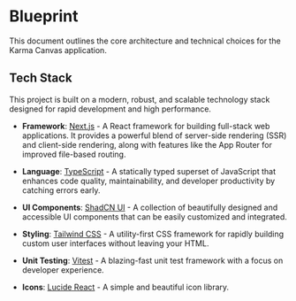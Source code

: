 # Blueprint

This document outlines the core architecture and technical choices for the Karma Canvas application.

## Tech Stack

This project is built on a modern, robust, and scalable technology stack designed for rapid development and high performance.

- **Framework**: [Next.js](https://nextjs.org/) - A React framework for building full-stack web applications. It provides a powerful blend of server-side rendering (SSR) and client-side rendering, along with features like the App Router for improved file-based routing.

- **Language**: [TypeScript](https://www.typescriptlang.org/) - A statically typed superset of JavaScript that enhances code quality, maintainability, and developer productivity by catching errors early.

- **UI Components**: [ShadCN UI](https://ui.shadcn.com/) - A collection of beautifully designed and accessible UI components that can be easily customized and integrated.

- **Styling**: [Tailwind CSS](https://tailwindcss.com/) - A utility-first CSS framework for rapidly building custom user interfaces without leaving your HTML.

- **Unit Testing**: [Vitest](https://vitest.dev/) - A blazing-fast unit test framework with a focus on developer experience.

- **Icons**: [Lucide React](https://lucide.dev/) - A simple and beautiful icon library.
